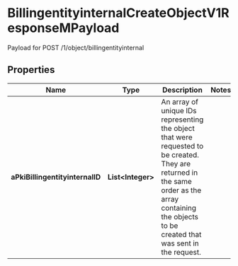 

# BillingentityinternalCreateObjectV1ResponseMPayload

Payload for POST /1/object/billingentityinternal

## Properties

| Name | Type | Description | Notes |
|------------ | ------------- | ------------- | -------------|
|**aPkiBillingentityinternalID** | **List&lt;Integer&gt;** | An array of unique IDs representing the object that were requested to be created.  They are returned in the same order as the array containing the objects to be created that was sent in the request. |  |



